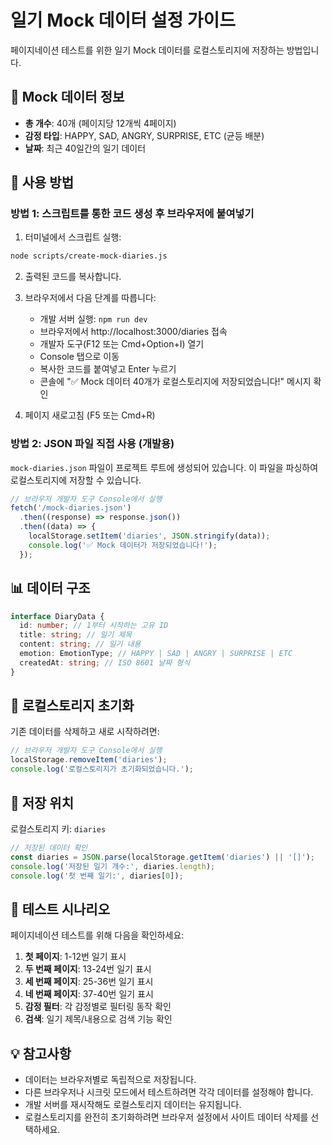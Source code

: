 # 일기 Mock 데이터 설정 가이드

페이지네이션 테스트를 위한 일기 Mock 데이터를 로컬스토리지에 저장하는 방법입니다.

## 📝 Mock 데이터 정보

- **총 개수**: 40개 (페이지당 12개씩 4페이지)
- **감정 타입**: HAPPY, SAD, ANGRY, SURPRISE, ETC (균등 배분)
- **날짜**: 최근 40일간의 일기 데이터

## 🚀 사용 방법

### 방법 1: 스크립트를 통한 코드 생성 후 브라우저에 붙여넣기

1. 터미널에서 스크립트 실행:

```bash
node scripts/create-mock-diaries.js
```

2. 출력된 코드를 복사합니다.

3. 브라우저에서 다음 단계를 따릅니다:

   - 개발 서버 실행: `npm run dev`
   - 브라우저에서 http://localhost:3000/diaries 접속
   - 개발자 도구(F12 또는 Cmd+Option+I) 열기
   - Console 탭으로 이동
   - 복사한 코드를 붙여넣고 Enter 누르기
   - 콘솔에 "✅ Mock 데이터 40개가 로컬스토리지에 저장되었습니다!" 메시지 확인

4. 페이지 새로고침 (F5 또는 Cmd+R)

### 방법 2: JSON 파일 직접 사용 (개발용)

`mock-diaries.json` 파일이 프로젝트 루트에 생성되어 있습니다.
이 파일을 파싱하여 로컬스토리지에 저장할 수 있습니다.

```javascript
// 브라우저 개발자 도구 Console에서 실행
fetch('/mock-diaries.json')
  .then((response) => response.json())
  .then((data) => {
    localStorage.setItem('diaries', JSON.stringify(data));
    console.log('✅ Mock 데이터가 저장되었습니다!');
  });
```

## 📊 데이터 구조

```typescript
interface DiaryData {
  id: number; // 1부터 시작하는 고유 ID
  title: string; // 일기 제목
  content: string; // 일기 내용
  emotion: EmotionType; // HAPPY | SAD | ANGRY | SURPRISE | ETC
  createdAt: string; // ISO 8601 날짜 형식
}
```

## 🔄 로컬스토리지 초기화

기존 데이터를 삭제하고 새로 시작하려면:

```javascript
// 브라우저 개발자 도구 Console에서 실행
localStorage.removeItem('diaries');
console.log('로컬스토리지가 초기화되었습니다.');
```

## 📍 저장 위치

로컬스토리지 키: `diaries`

```javascript
// 저장된 데이터 확인
const diaries = JSON.parse(localStorage.getItem('diaries') || '[]');
console.log('저장된 일기 개수:', diaries.length);
console.log('첫 번째 일기:', diaries[0]);
```

## 🧪 테스트 시나리오

페이지네이션 테스트를 위해 다음을 확인하세요:

1. **첫 페이지**: 1-12번 일기 표시
2. **두 번째 페이지**: 13-24번 일기 표시
3. **세 번째 페이지**: 25-36번 일기 표시
4. **네 번째 페이지**: 37-40번 일기 표시
5. **감정 필터**: 각 감정별로 필터링 동작 확인
6. **검색**: 일기 제목/내용으로 검색 기능 확인

## 💡 참고사항

- 데이터는 브라우저별로 독립적으로 저장됩니다.
- 다른 브라우저나 시크릿 모드에서 테스트하려면 각각 데이터를 설정해야 합니다.
- 개발 서버를 재시작해도 로컬스토리지 데이터는 유지됩니다.
- 로컬스토리지를 완전히 초기화하려면 브라우저 설정에서 사이트 데이터 삭제를 선택하세요.
